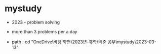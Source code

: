 # mystudy
- 2023 - problem solving
- more than 3 problems per a day

- path : cd "OneDrive\바탕 화면\2023년-휴학\백준 공부\mystudy\2023-03-13"